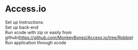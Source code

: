# Access.io
Set up Instructions: <br/>
Set up back-end <br/>
Run xcode with zip or easily from github(https://github.com/MonkeyBonez/Access.io/tree/Robbie) <br/>
Run application through xcode <br/>
